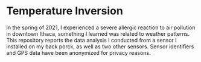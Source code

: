 # Temperature Inversion
In the spring of 2021, I experienced a severe allergic reaction to air pollution in downtown Ithaca, something I learned was related to weather patterns. This repository reports the data analysis I conducted from a sensor I installed on my back porck, as well as two other sensors. Sensor identifiers and GPS data have been anonymized for privacy reasons.
